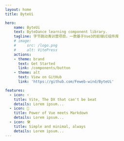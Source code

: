 ```yaml
---
layout: home
title: ByteUi

hero:
    name: ByteUi
    text: ByteDance learning component library.
    tagline: 字节跳动青训营项目，一款基于Vue3的前端UI组件库
    # image:
    #     src: /logo.png
    #     alt: VitePress
    actions:
    - theme: brand
      text: Get Started
      link: /components/button
    - theme: alt
      text: View on GitHub
      link: 'https://github.com/Feweb-wind/ByteUi'

features:
  - icon: ⚡️
    title: Vite, The DX that can't be beat
    details: Lorem ipsum...
  - icon: 🖖
    title: Power of Vue meets Markdown
    details: Lorem ipsum...
  - icon: 🛠️
    title: Simple and minimal, always
    details: Lorem ipsum...
---
```



